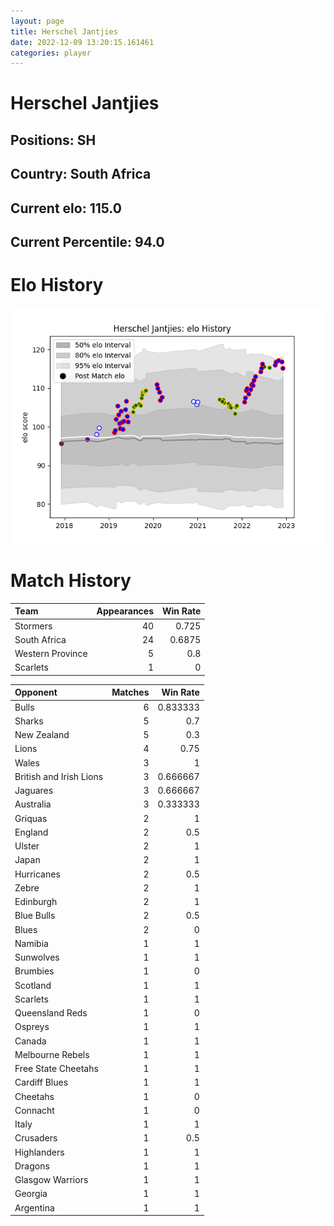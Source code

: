 ```yaml
---  
layout: page  
title: Herschel Jantjies  
date: 2022-12-09 13:20:15.161461  
categories: player  
---
```

# Herschel Jantjies

## Positions: SH

## Country: South Africa

## Current elo: 115.0

## Current Percentile: 94.0

# Elo History


![elo history](history_HerschelJantjies.png)
# Match History


| Team             |   Appearances |   Win Rate |
|:-----------------|--------------:|-----------:|
| Stormers         |            40 |     0.725  |
| South Africa     |            24 |     0.6875 |
| Western Province |             5 |     0.8    |
| Scarlets         |             1 |     0      |

| Opponent                |   Matches |   Win Rate |
|:------------------------|----------:|-----------:|
| Bulls                   |         6 |   0.833333 |
| Sharks                  |         5 |   0.7      |
| New Zealand             |         5 |   0.3      |
| Lions                   |         4 |   0.75     |
| Wales                   |         3 |   1        |
| British and Irish Lions |         3 |   0.666667 |
| Jaguares                |         3 |   0.666667 |
| Australia               |         3 |   0.333333 |
| Griquas                 |         2 |   1        |
| England                 |         2 |   0.5      |
| Ulster                  |         2 |   1        |
| Japan                   |         2 |   1        |
| Hurricanes              |         2 |   0.5      |
| Zebre                   |         2 |   1        |
| Edinburgh               |         2 |   1        |
| Blue Bulls              |         2 |   0.5      |
| Blues                   |         2 |   0        |
| Namibia                 |         1 |   1        |
| Sunwolves               |         1 |   1        |
| Brumbies                |         1 |   0        |
| Scotland                |         1 |   1        |
| Scarlets                |         1 |   1        |
| Queensland Reds         |         1 |   0        |
| Ospreys                 |         1 |   1        |
| Canada                  |         1 |   1        |
| Melbourne Rebels        |         1 |   1        |
| Free State Cheetahs     |         1 |   1        |
| Cardiff Blues           |         1 |   1        |
| Cheetahs                |         1 |   0        |
| Connacht                |         1 |   0        |
| Italy                   |         1 |   1        |
| Crusaders               |         1 |   0.5      |
| Highlanders             |         1 |   1        |
| Dragons                 |         1 |   1        |
| Glasgow Warriors        |         1 |   1        |
| Georgia                 |         1 |   1        |
| Argentina               |         1 |   1        |